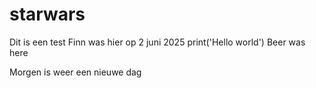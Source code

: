 # starwars
Dit is een test
Finn was hier op 2 juni 2025
print('Hello world')
Beer was here

Morgen is weer een nieuwe dag